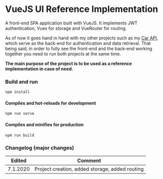 # VueJS UI Reference Implementation

A front-end SPA application built with VueJS. It implements JWT authentication, Vuex for storage and VueRouter for routing.

As of now it goes hand in hand with my other projects such as my
[Car API](https://github.com/PatriQ94/CarAPITemplate), which serve as the back-end for authentication and data retrieval. That being said, in order to fully see the front-end and the back-end working together you need to run both projects at the same time.

**The main purpose of the project is to be used as a reference implementation in case of need.**

### Build and run
```
npm install
```

#### Compiles and hot-reloads for development
```
npm run serve
```

#### Compiles and minifies for production
```
npm run build
```

### Changelog (major changes)

 Edited |Comment |
------ |------ |
7.1.2020 | Project creation, added storage, added routing |
